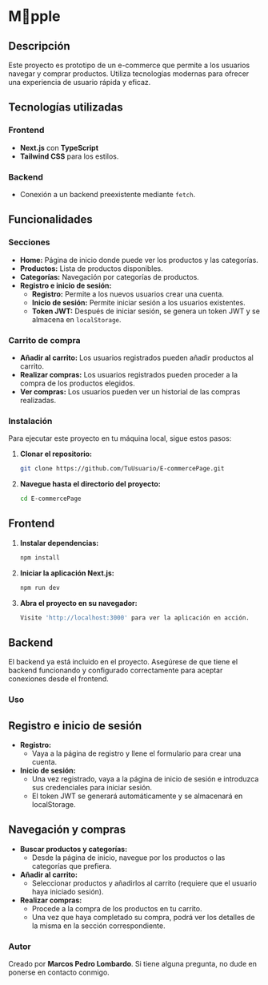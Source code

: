 # Mpple

## Descripción

Este proyecto es prototipo de un e-commerce que permite a los usuarios navegar y comprar productos. Utiliza tecnologías modernas para ofrecer una experiencia de usuario rápida y eficaz.

## Tecnologías utilizadas

### Frontend

- **Next.js** con **TypeScript**
- **Tailwind CSS** para los estilos.

### Backend

- Conexión a un backend preexistente mediante `fetch`.

## Funcionalidades

### Secciones

- **Home:** Página de inicio donde puede ver los productos y las categorías.
- **Productos:** Lista de productos disponibles.
- **Categorías:** Navegación por categorías de productos.
- **Registro e inicio de sesión:** 
  - **Registro:** Permite a los nuevos usuarios crear una cuenta.
  - **Inicio de sesión:** Permite iniciar sesión a los usuarios existentes.
  - **Token JWT:** Después de iniciar sesión, se genera un token JWT y se almacena en `localStorage`.

### Carrito de compra

- **Añadir al carrito:** Los usuarios registrados pueden añadir productos al carrito.
- **Realizar compras:** Los usuarios registrados pueden proceder a la compra de los productos elegidos.
- **Ver compras:** Los usuarios pueden ver un historial de las compras realizadas.

### Instalación

Para ejecutar este proyecto en tu máquina local, sigue estos pasos:

1. **Clonar el repositorio:**
   ```bash
   git clone https://github.com/TuUsuario/E-commercePage.git

2. **Navegue hasta el directorio del proyecto:**
   ```bash
   cd E-commercePage

## Frontend

1. **Instalar dependencias:**
   ```bash
   npm install

2. **Iniciar la aplicación Next.js:**
   ```bash
   npm run dev

3. **Abra el proyecto en su navegador:**
   ```bash
   Visite 'http://localhost:3000' para ver la aplicación en acción.

## Backend

El backend ya está incluido en el proyecto. Asegúrese de que tiene el backend funcionando y configurado correctamente para aceptar conexiones desde el frontend.

### Uso

## Registro e inicio de sesión

- **Registro:**
  - Vaya a la página de registro y llene el formulario para crear una cuenta.
- **Inicio de sesión:**
  - Una vez registrado, vaya a la página de inicio de sesión e introduzca sus credenciales para iniciar sesión.
  - El token JWT se generará automáticamente y se almacenará en localStorage.

## Navegación y compras

- **Buscar productos y categorías:**
  - Desde la página de inicio, navegue por los productos o las categorías que prefiera.
- **Añadir al carrito:**
  - Seleccionar productos y añadirlos al carrito (requiere que el usuario haya iniciado sesión).
- **Realizar compras:**
  - Procede a la compra de los productos en tu carrito.
  - Una vez que haya completado su compra, podrá ver los detalles de la misma en la sección correspondiente.

### Autor

Creado por **Marcos Pedro Lombardo**. Si tiene alguna pregunta, no dude en ponerse en contacto conmigo.
